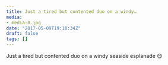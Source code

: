 ```yaml
---
title: Just a tired but contented duo on a windy…
media:
- media-0.jpg
date: "2017-05-09T19:10:34Z"
draft: false
tags: []
---
```

Just a tired but contented duo on a windy seaside esplanade 😊
